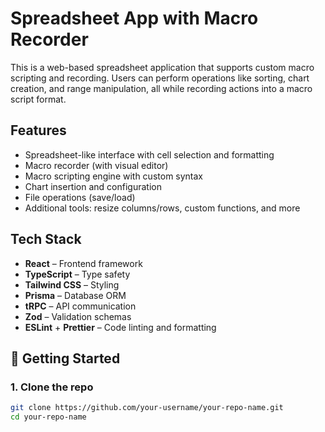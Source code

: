 # Spreadsheet App with Macro Recorder

This is a web-based spreadsheet application that supports custom macro scripting and recording. Users can perform operations like sorting, chart creation, and range manipulation, all while recording actions into a macro script format.

##  Features

-  Spreadsheet-like interface with cell selection and formatting
-  Macro recorder (with visual editor)
-  Macro scripting engine with custom syntax
-  Chart insertion and configuration
-  File operations (save/load)
-  Additional tools: resize columns/rows, custom functions, and more

##  Tech Stack

- **React** – Frontend framework
- **TypeScript** – Type safety
- **Tailwind CSS** – Styling
- **Prisma** – Database ORM
- **tRPC** – API communication
- **Zod** – Validation schemas
- **ESLint** + **Prettier** – Code linting and formatting

## 🚀 Getting Started

### 1. Clone the repo
```bash
git clone https://github.com/your-username/your-repo-name.git
cd your-repo-name

